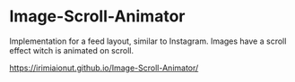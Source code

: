 # Image-Scroll-Animator

Implementation for a feed layout, similar to Instagram.
Images have a scroll effect witch is animated on scroll.

https://irimiaionut.github.io/Image-Scroll-Animator/
